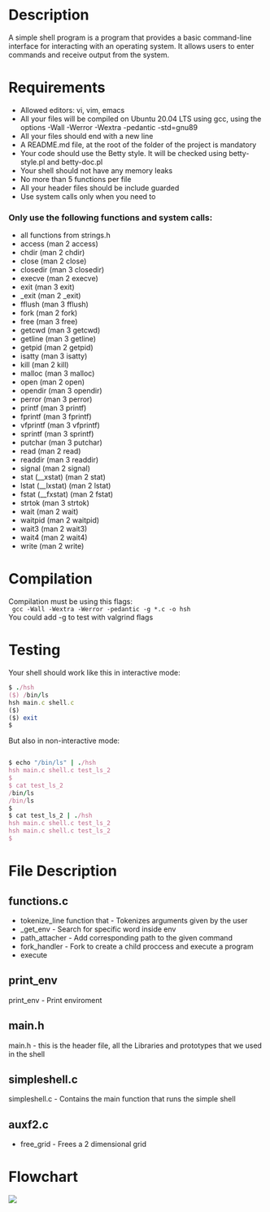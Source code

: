<h1> Description </h1>
A simple shell program is a program that provides a basic command-line interface for interacting with an operating system. It allows users to enter commands and receive output from the system.
<h1> Requirements </h1>
<ul>
<li>Allowed editors: vi, vim, emacs</li>
<li>All your files will be compiled on Ubuntu 20.04 LTS using gcc, using the options -Wall -Werror -Wextra -pedantic -std=gnu89</li>
<li>All your files should end with a new line</li>
<li>A README.md file, at the root of the folder of the project is mandatory</li>
<li>Your code should use the Betty style. It will be checked using betty-style.pl and betty-doc.pl</li>
<li>Your shell should not have any memory leaks</li>
<li>No more than 5 functions per file</li>
<li>All your header files should be include guarded</li>
<li>Use system calls only when you need to</li>
</ul>
<h3> Only use the following functions and system calls:</h3>

<ul>
   <li> all functions from strings.h</li>
   <li>access (man 2 access)</li>
   <li> chdir (man 2 chdir)</li>
   <li> close (man 2 close)</li>
   <li> closedir (man 3 closedir)</li>
   <li> execve (man 2 execve)</li>
   <li> exit (man 3 exit)</li>
   <li> _exit (man 2 _exit)</li>
   <li> fflush (man 3 fflush)</li>
   <li> fork (man 2 fork)</li>
   <li>free (man 3 free)</li>
   <li> getcwd (man 3 getcwd)</li>
   <li> getline (man 3 getline)</li>
   <li> getpid (man 2 getpid)</li>
   <li>isatty (man 3 isatty)</li>
   <li> kill (man 2 kill)</li>
   <li> malloc (man 3 malloc)</li>
   <li> open (man 2 open)</li>
   <li> opendir (man 3 opendir)</li>
   <li> perror (man 3 perror)</li>
   <li> printf (man 3 printf)</li>
   <li> fprintf (man 3 fprintf)</li>
   <li> vfprintf (man 3 vfprintf)</li>
   <li> sprintf (man 3 sprintf)</li>
   <li> putchar (man 3 putchar)</li>
   <li> read (man 2 read)</li>
   <li> readdir (man 3 readdir)</li>
   <li> signal (man 2 signal)</li>
   <li> stat (__xstat) (man 2 stat)</li>
   <li> lstat (__lxstat) (man 2 lstat)</li>
   <li> fstat (__fxstat) (man 2 fstat)</li>
   <li> strtok (man 3 strtok)</li>
   <li> wait (man 2 wait)</li>
   <li> waitpid (man 2 waitpid)</li>
   <li> wait3 (man 2 wait3)</li>
   <li> wait4 (man 2 wait4)</li>
   <li> write (man 2 write)</li>
</ul>
<h1> Compilation </h1>
Compilation must be using this flags:

<code>
 gcc -Wall -Wextra -Werror -pedantic -g *.c -o hsh
</code>
You could add -g to test with valgrind flags
<h1> Testing </h1>
Your shell should work like this in interactive mode:

```ruby
$ ./hsh                        
($) /bin/ls                    
hsh main.c shell.c             
($)                            
($) exit                       
$                              
```
But also in non-interactive mode:

```ruby

$ echo "/bin/ls" | ./hsh
hsh main.c shell.c test_ls_2
$
$ cat test_ls_2
/bin/ls
/bin/ls
$
$ cat test_ls_2 | ./hsh
hsh main.c shell.c test_ls_2
hsh main.c shell.c test_ls_2
$
```
<h1> File Description</h1>
<h2> functions.c </h2>
<ul>
<li> tokenize_line function that - Tokenizes arguments given by the user </li> 
<li> _get_env - Search for specific word inside env </li>
<li> path_attacher - Add corresponding path to the given command </li>
<li> fork_handler - Fork to create a child proccess and execute a program </li>
<li> execute </li>
</ul>
<h2> print_env </h2> 
print_env - Print enviroment
<h2> main.h </h2> 
main.h - this is the header file, all the Libraries and prototypes that we used in the shell
<h2> simpleshell.c </h2> 
simpleshell.c - Contains the main function that runs the simple shell
<h2> auxf2.c </h2>
<ul>
<li> free_grid - Frees a 2 dimensional grid </li>
</ul>
<h1> Flowchart </h1>
<img src="https://user-images.githubusercontent.com/124267664/235266593-1efc6dea-b0c6-408f-9415-b3a82b542c77.png">
